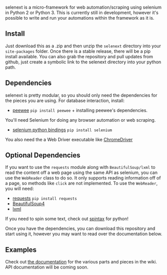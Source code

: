 selenext is a micro-framework for web automation/scraping using selenium in Python 2 or Python 3.  This is currently still in development, however it's possible to write and run your automations within the framework as it is.

## Install

Just download this as a .zip and then unzip the `selenext` directory into 
your `site-packages` folder. Once there is a stable release, there will 
be a pip install available.  You can also grab the repository and pull
updates from github, just create a symbolic link to the selenext directory
into your python path.

## Dependencies

selenext is pretty modular, so you should only need the dependencies for
the pieces you are using.  For database interaction, install:

* [peewee](http://docs.peewee-orm.com/en/latest/)
`pip install peewee` + installing peewee's dependencies.

You'll need Selenium for doing any browser automation or web scraping. 

* [selenium python bindings](http://selenium-python.readthedocs.org/)
`pip install selenium`

You also need the a Web Driver executable like [ChromeDriver](https://sites.google.com/a/chromium.org/chromedriver/downloads)

## Optional Dependencies

If you want to use the `requests` module along with `BeautifulSoup/lxml` 
to read the content off a web page using the same API as selenium, you 
can use the `WebReader` class to do so.  It only supports reading 
information off of a page, so methods like `click` are not implemented.
To use the `WebReader`, you will need:

* [requests](http://docs.python-requests.org/en/master/)
`pip install requests`
* [BeautifulSoup4](https://www.crummy.com/software/BeautifulSoup/)
* [lxml](http://lxml.de/)

If you need to spin some text, check out [spintax](https://github.com/AceLewis/spintax) for python!

Once you have the dependencies, you can download this repository and 
start using it, however you may want to read over the documentation 
below.

## Examples

Check out [the documentation](https://github.com/Wykleph/selenext/wiki/Documentation) for the various parts and pieces in the wiki. API documentation will be coming soon.
